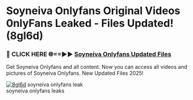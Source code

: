 # Soyneiva Onlyfans Original Videos 0nlyFans Leaked - Files Updated! (8gl6d)

<h3>🔴 CLICK HERE 🌐==►► <a href="https://tinyurl.com/2jnfzry5" rel="nofollow">Soyneiva Onlyfans Updated Files</a></h3>

Get Soyneiva Onlyfans and all content. Now you can access all videos and pictures of Soyneiva Onlyfans. New Updated Files 2025!

[![8gl6d](https://i.imgur.com/GyGTBgg.gif)](https://tinyurl.com/2jnfzry5)
soyneiva onlyfans leak<br>
soyneiva onlyfans leaks